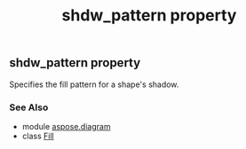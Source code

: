 ﻿---
title: shdw_pattern property
second_title: Aspose.Diagram for Python via .NET API References
description: 
type: docs
weight: 210
url: /python-net/aspose.diagram/fill/shdw_pattern/
is_root: false
---

## shdw_pattern property


Specifies the fill pattern for a shape's shadow.

### See Also
* module [aspose.diagram](../../)
* class [Fill](/diagram/python-net/aspose.diagram/fill)
